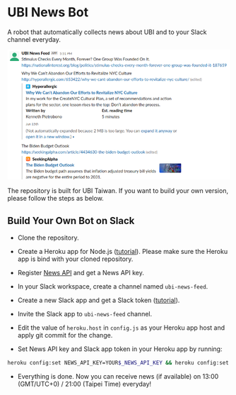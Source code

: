 # UBI News Bot

A robot that automatically collects news about UBI and to your Slack channel everyday.

![](images/slack_sample.png)

The repository is built for UBI Taiwan. If you want to build your own version, please follow the steps as below.

## Build Your Own Bot on Slack

* Clone the repository.

* Create a Heroku app for Node.js ([tutorial](https://devcenter.heroku.com/articles/getting-started-with-nodejs)). Please make sure the Heroku app is bind with your cloned repository.

* Register [News API](https://newsapi.org/) and get a News API key.

* In your Slack workspace, create a channel named `ubi-news-feed`.

* Create a new Slack app and get a Slack token ([tutorial](https://slack.dev/node-slack-sdk/getting-started)).

* Invite the Slack app to `ubi-news-feed` channel.

* Edit the value of `heroku.host` in `config.js` as your Heroku app host and apply git commit for the change.

* Set News API key and Slack app token in your Heroku app by running:

```bash
heroku config:set NEWS_API_KEY=YOUR$_NEWS_API_KEY && heroku config:set SLACK_TOKEN=YOUR_SLACK_TOKEN
```

* Everything is done. Now you can receive news (if available) on 13:00 (GMT/UTC+0) / 21:00 (Taipei Time) everyday!
